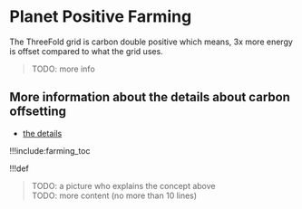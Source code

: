# Planet Positive Farming

The ThreeFold grid is carbon double positive which means, 3x more energy is offset compared to what the grid uses.

> TODO: more info

## More information about the details about carbon offsetting

- [the details](cloud_units_carbon_double_win)

!!!include:farming_toc


!!!def


> TODO: a picture who explains the concept above <BR>
> TODO: more content (no more than 10 lines)